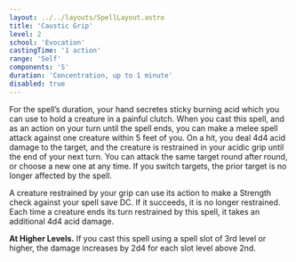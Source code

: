 ```yaml
---
layout: ../../layouts/SpellLayout.astro
title: 'Caustic Grip'
level: 2
school: 'Evocation'
castingTime: '1 action'
range: 'Self'
components: 'S'
duration: 'Concentration, up to 1 minute'
disabled: true
---
```


For the spell’s duration, your hand secretes sticky burning acid which you can use to hold a creature in a painful clutch. When you cast this spell, and as an action on your turn until the spell ends, you can make a melee spell attack against one creature within 5 feet of you. On a hit, you deal 4d4 acid damage to the target, and the creature is restrained in your acidic grip until the end of your next turn. You can attack the same target round after round, or choose a new one at any time. If you switch targets, the prior target is no longer affected by the spell.

A creature restrained by your grip can use its action to make a Strength check against your spell save DC. If it succeeds, it is no longer restrained. Each time a creature ends its turn restrained by this spell, it takes an additional 4d4 acid damage.

**At Higher Levels.** If you cast this spell using a spell slot of 3rd level or higher, the damage increases by 2d4 for each slot level above 2nd.
